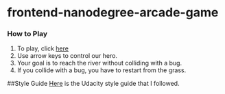 frontend-nanodegree-arcade-game
===============================

### How to Play
1. To play, click [here](https://rawgit.com/Durian1-Monkey/frontend-nanodegree-arcade-game-1/master/index.html) 
2. Use arrow keys to control our hero.
3. Your goal is to reach the river without colliding with a bug.
4. If you collide with a bug, you have to restart from the grass.

##Style Guide
[Here](http://udacity.github.io/frontend-nanodegree-styleguide/index.html) is the Udacity style guide that I followed.
